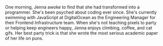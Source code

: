 One morning, Jenna awoke to find that she had transformed into a programmer. She's been psyched about coding ever since. She's currently swimming with JavaScript at DigitalOcean as the Engineering Manager for their Frontend Infrastructure team. When she's not teaching pixels to party or helping keep engineers happy, Jenna enjoys climbing, coffee, and cat gifs. Her best party trick is that she wrote the most serious academic paper of her life on puns.